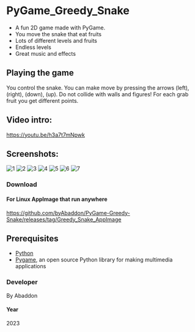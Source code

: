 # PyGame_Greedy_Snake

- A fun 2D game made with PyGame.
- You move the snake that eat fruits
- Lots of different levels and fruits
- Endless levels
- Great music and effects

## Playing the game
You control the snake. You can make  move  by pressing the arrows (left), (right), (down), (up).
Do not collide with walls and figures!
For each grab fruit you get different points.

## Video intro:
https://youtu.be/h3a7t7mNpwk

## Screenshots:

![1](https://user-images.githubusercontent.com/51271834/207949550-3431ee35-d514-45f8-88a1-3a06124ad2c4.png)
![2](https://user-images.githubusercontent.com/51271834/207949556-bedcb3ab-58bf-4276-9d75-a70de505a6d1.png)
![3](https://user-images.githubusercontent.com/51271834/207949559-cfa02c78-7ba9-4988-a750-a6d1461234e5.png)
![4](https://user-images.githubusercontent.com/51271834/207949561-9ca2b0de-ae86-4cb6-8fe7-db492764aed6.png)
![5](https://user-images.githubusercontent.com/51271834/207949563-617d73e0-3280-4763-9f03-a671f0249ff8.png)
![6](https://user-images.githubusercontent.com/51271834/207949564-ebcb9d65-3c37-40c2-8d80-fbf8ac21871c.png)
![7](https://user-images.githubusercontent.com/51271834/207949566-c19d3074-d630-4ee3-b3eb-95427cd7fc20.png)

### Download
#### For Linux AppImage that run anywhere
https://github.com/byAbaddon/PyGame-Greedy-Snake/releases/tag/Greedy_Snake_AppImage

## Prerequisites
- [Python](https://www.python.org)
- [Pygame](https://www.pygame.org/news), an open source Python library for making multimedia applications

### Developer
By Abaddon

#### Year
2023
